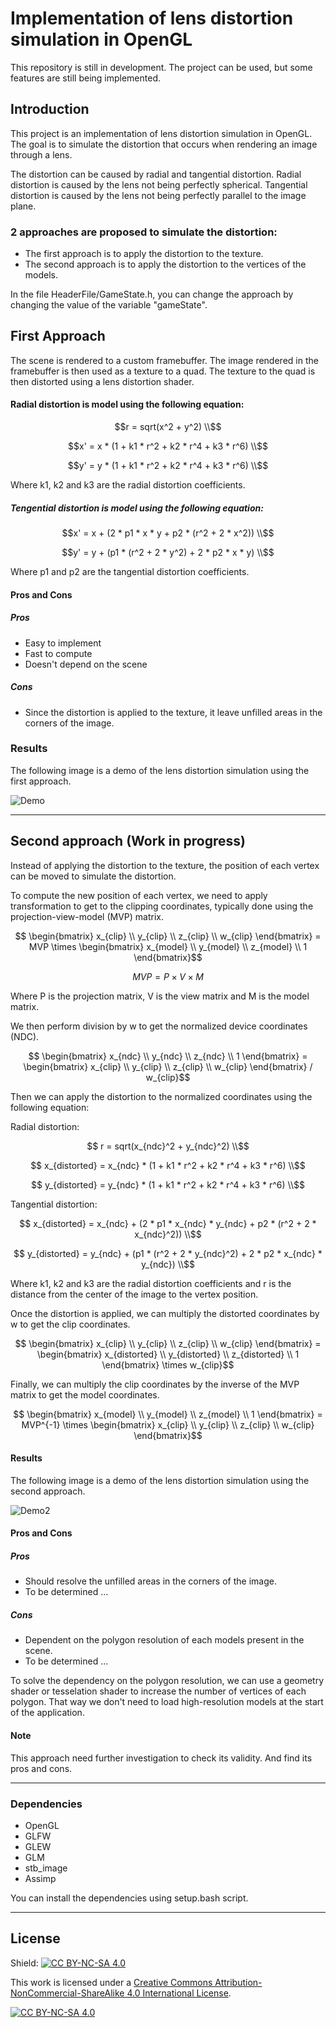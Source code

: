 # Implementation of lens distortion simulation in OpenGL

This repository is still in development. The project can be used, but some features are still being implemented.

## Introduction
This project is an implementation of lens distortion simulation in OpenGL.
The goal is to simulate the distortion that occurs when rendering an image through a lens.

The distortion can be caused by radial and tangential distortion.
Radial distortion is caused by the lens not being perfectly spherical.
Tangential distortion is caused by the lens not being perfectly parallel to the image plane.

### 2 approaches are proposed to simulate the distortion:
- The first approach is to apply the distortion to the texture.
- The second approach is to apply the distortion to the vertices of the models.

In the file HeaderFile/GameState.h, you can change the approach by changing the value of the variable "gameState".

## First Approach
The scene is rendered to a custom framebuffer.
The image rendered in the framebuffer is then used as a texture to a quad.
The texture to the quad is then distorted using a lens distortion shader.

#### Radial distortion is model using the following equation:
```math
r = sqrt(x^2 + y^2) \\
```
```math
x' = x * (1 + k1 * r^2 + k2 * r^4 + k3 * r^6) \\
```
```math
y' = y * (1 + k1 * r^2 + k2 * r^4 + k3 * r^6) \\
```

Where k1, k2 and k3 are the radial distortion coefficients.

##### Tengential distortion is model using the following equation:
```math
x' = x + (2 * p1 * x * y + p2 * (r^2 + 2 * x^2)) \\
```
```math
y' = y + (p1 * (r^2 + 2 * y^2) + 2 * p2 * x * y) \\
```
Where p1 and p2 are the tangential distortion coefficients.

#### Pros and Cons
##### Pros
- Easy to implement
- Fast to compute
- Doesn't depend on the scene

##### Cons
- Since the distortion is applied to the texture, it leave unfilled areas in the corners of the image.

### Results
The following image is a demo of the lens distortion simulation using the first approach.

![Demo](Screenshots/demo_radial_distortion.png)

---

## Second approach (Work in progress)
Instead of applying the distortion to the texture, the position of each vertex can be moved to simulate the distortion.

To compute the new position of each vertex, we need to apply transformation to get to the clipping coordinates,
typically done using the projection-view-model (MVP) matrix.

```math
    \begin{bmatrix}
        x_{clip} \\
        y_{clip} \\
        z_{clip} \\
        w_{clip}
    \end{bmatrix}
    = MVP \times
    \begin{bmatrix}
        x_{model} \\
        y_{model} \\
        z_{model} \\
        1
    \end{bmatrix}
```
```math
    MVP = P \times V \times M
```
Where P is the projection matrix, V is the view matrix and M is the model matrix.

We then perform division by w to get the normalized device coordinates (NDC).

```math
    \begin{bmatrix}
        x_{ndc} \\
        y_{ndc} \\
        z_{ndc} \\
        1
    \end{bmatrix}
    = 
    \begin{bmatrix}
        x_{clip} \\
        y_{clip} \\
        z_{clip} \\
        w_{clip}
    \end{bmatrix}
    / w_{clip}
```


Then we can apply the distortion to the normalized coordinates using the following equation:

Radial distortion:
```math
    r = sqrt(x_{ndc}^2 + y_{ndc}^2) \\
```
```math
    x_{distorted} = x_{ndc} * (1 + k1 * r^2 + k2 * r^4 + k3 * r^6) \\
```
```math
    y_{distorted} = y_{ndc} * (1 + k1 * r^2 + k2 * r^4 + k3 * r^6) \\
```

Tangential distortion:
```math
    x_{distorted} = x_{ndc} + (2 * p1 * x_{ndc} * y_{ndc} + p2 * (r^2 + 2 * x_{ndc}^2)) \\
```
```math
    y_{distorted} = y_{ndc} + (p1 * (r^2 + 2 * y_{ndc}^2) + 2 * p2 * x_{ndc} * y_{ndc}) \\
```


Where k1, k2 and k3 are the radial distortion coefficients and r is the distance from the center of the image to the vertex position.

Once the distortion is applied, we can multiply the distorted coordinates by w to get the clip coordinates.

```math
    \begin{bmatrix}
        x_{clip} \\
        y_{clip} \\
        z_{clip} \\
        w_{clip}
    \end{bmatrix}
    =
    \begin{bmatrix}
        x_{distorted} \\
        y_{distorted} \\
        z_{distorted} \\
        1
    \end{bmatrix}
    \times w_{clip}
```

Finally, we can multiply the clip coordinates by the inverse of the MVP matrix to get the model coordinates.

```math
    \begin{bmatrix}
        x_{model} \\
        y_{model} \\
        z_{model} \\
        1
    \end{bmatrix}
    =
    MVP^{-1} \times
    \begin{bmatrix}
        x_{clip} \\
        y_{clip} \\
        z_{clip} \\
        w_{clip}
    \end{bmatrix}
```
#### Results
The following image is a demo of the lens distortion simulation using the second approach.

![Demo2](Screenshots/demo_radial_distortion_2.png)

#### Pros and Cons
##### Pros
- Should resolve the unfilled areas in the corners of the image.
- To be determined ...

##### Cons
- Dependent on the polygon resolution of each models present in the scene.
- To be determined ...

To solve the dependency on the polygon resolution, we can use a geometry shader or tesselation shader to increase the number of vertices of each polygon.
That way we don't need to load high-resolution models at the start of the application.

#### Note
This approach need further investigation to check its validity. And find its pros and cons.

---
### Dependencies
- OpenGL
- GLFW
- GLEW
- GLM
- stb_image
- Assimp

You can install the dependencies using setup.bash script.

---
## License
Shield: [![CC BY-NC-SA 4.0][cc-by-nc-sa-shield]][cc-by-nc-sa]

This work is licensed under a
[Creative Commons Attribution-NonCommercial-ShareAlike 4.0 International License][cc-by-nc-sa].

[![CC BY-NC-SA 4.0][cc-by-nc-sa-image]][cc-by-nc-sa]

[cc-by-nc-sa]: http://creativecommons.org/licenses/by-nc-sa/4.0/
[cc-by-nc-sa-image]: https://licensebuttons.net/l/by-nc-sa/4.0/88x31.png
[cc-by-nc-sa-shield]: https://img.shields.io/badge/License-CC%20BY--NC--SA%204.0-lightgrey.svg
